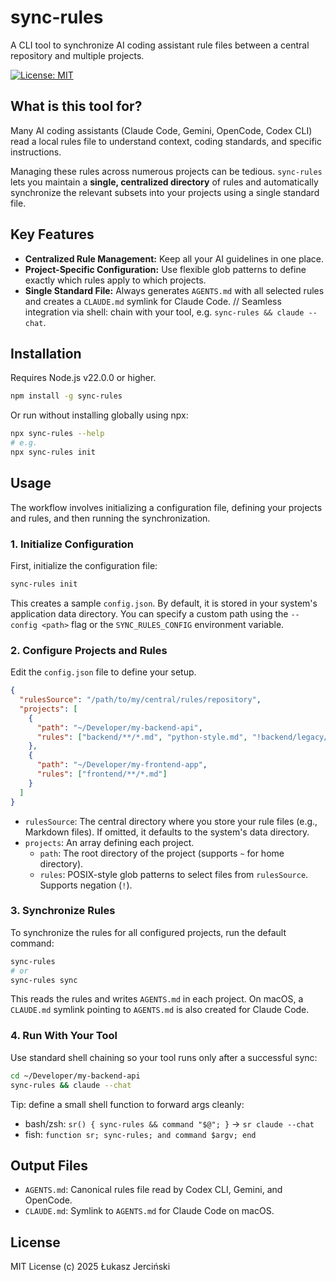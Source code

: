 # sync-rules

A CLI tool to synchronize AI coding assistant rule files between a central repository and multiple projects.

[![License: MIT](https://img.shields.io/badge/License-MIT-yellow.svg)](LICENSE)

## What is this tool for?

Many AI coding assistants (Claude Code, Gemini, OpenCode, Codex CLI) read a local rules file to understand context, coding standards, and specific instructions.

Managing these rules across numerous projects can be tedious. `sync-rules` lets you maintain a **single, centralized directory** of rules and automatically synchronize the relevant subsets into your projects using a single standard file.

## Key Features

- **Centralized Rule Management:** Keep all your AI guidelines in one place.
- **Project-Specific Configuration:** Use flexible glob patterns to define exactly which rules apply to which projects.
- **Single Standard File:** Always generates `AGENTS.md` with all selected rules and creates a `CLAUDE.md` symlink for Claude Code.
  // Seamless integration via shell: chain with your tool, e.g. `sync-rules && claude --chat`.

## Installation

Requires Node.js v22.0.0 or higher.

```bash
npm install -g sync-rules
```

Or run without installing globally using npx:

```bash
npx sync-rules --help
# e.g.
npx sync-rules init
```

## Usage

The workflow involves initializing a configuration file, defining your projects and rules, and then running the synchronization.

### 1\. Initialize Configuration

First, initialize the configuration file:

```bash
sync-rules init
```

This creates a sample `config.json`. By default, it is stored in your system's application data directory. You can specify a custom path using the `--config <path>` flag or the `SYNC_RULES_CONFIG` environment variable.

### 2\. Configure Projects and Rules

Edit the `config.json` file to define your setup.

```json
{
  "rulesSource": "/path/to/my/central/rules/repository",
  "projects": [
    {
      "path": "~/Developer/my-backend-api",
      "rules": ["backend/**/*.md", "python-style.md", "!backend/legacy/**"]
    },
    {
      "path": "~/Developer/my-frontend-app",
      "rules": ["frontend/**/*.md"]
    }
  ]
}
```

- `rulesSource`: The central directory where you store your rule files (e.g., Markdown files). If omitted, it defaults to the system's data directory.
- `projects`: An array defining each project.
  - `path`: The root directory of the project (supports `~` for home directory).
  - `rules`: POSIX-style glob patterns to select files from `rulesSource`. Supports negation (`!`).

### 3\. Synchronize Rules

To synchronize the rules for all configured projects, run the default command:

```bash
sync-rules
# or
sync-rules sync
```

This reads the rules and writes `AGENTS.md` in each project. On macOS, a `CLAUDE.md` symlink pointing to `AGENTS.md` is also created for Claude Code.

### 4\. Run With Your Tool

Use standard shell chaining so your tool runs only after a successful sync:

```bash
cd ~/Developer/my-backend-api
sync-rules && claude --chat
```

Tip: define a small shell function to forward args cleanly:

- bash/zsh: `sr() { sync-rules && command "$@"; }` → `sr claude --chat`
- fish: `function sr; sync-rules; and command $argv; end`

## Output Files

- `AGENTS.md`: Canonical rules file read by Codex CLI, Gemini, and OpenCode.
- `CLAUDE.md`: Symlink to `AGENTS.md` for Claude Code on macOS.

## License

MIT License (c) 2025 Łukasz Jerciński
